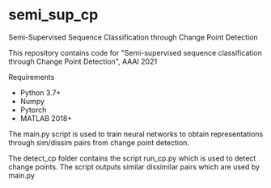 # semi_sup_cp
Semi-Supervised Sequence Classification through Change Point Detection

This repository contains code for "Semi-supervised sequence classification through Change Point Detection", AAAI 2021


Requirements

- Python 3.7+
- Numpy
- Pytorch
- MATLAB 2018+



The main.py script is used to train neural networks to obtain representations through sim/dissim pairs from change point detection.

The detect_cp folder contains the script run_cp.py which is used to detect change points. The script outputs similar dissimilar pairs which are used by main.py
